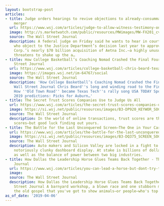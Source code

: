 ```yaml
---
layout: bootstrap-post
articles:
- title: Judge orders hearings to revive objections to already-consummated CVS-Aetna
    merger
  url: https://www.wsj.com/articles/judge-to-allow-witness-testimony-on-cvs-aetna-merger/
  image: http://s.marketwatch.com/public/resources/MWimages/MW-FX201_cvs_ae_ZG_20171027154130.jpg
  source: The Wall Street Journal
  description: A federal judge on Friday said he wants to hear in court from witnesses
    who object to the Justice Department’s decision last year to approve CVS Health
    Corp.’s nearly $70 billion acquisition of Aetna Inc.—a highly unusual move that
    threatens to shake up the a…
- title: How College Basketball’s Coaching Nomad Crashed the Final Four - The Wall
    Street Journal
  url: https://www.wsj.com/articles/college-basketball-chris-beard-texas-tech-final-four-11554552627
  image: https://images.wsj.net/im-64767/social
  source: The Wall Street Journal
  description: 'How College Basketball’s Coaching Nomad Crashed the Final Four The
    Wall Street Journal Chris Beard''s long and winding road to the Final Four ESPN
    How ''Old Town Road'' became Texas Tech''s rally song USA TODAY Sports Final Four
    2019 predictions: Picks for Auburn…'
- title: The Secret Trust Scores Companies Use to Judge Us All
  url: https://www.wsj.com/articles/the-secret-trust-scores-companies-use-to-judge-us-all-11554523206
  image: https://si.wsj.net/public/resources/images/B3-DP920_KEYWOR_SOC_20190404113911.jpg
  source: The Wall Street Journal
  description: In the world of online transactions, trust scores are the new credit
    scores—but good luck finding out yours.
- title: The Battle for the Last Unconquered Screen—The One in Your Car
  url: https://www.wsj.com/articles/the-battle-for-the-last-unconquered-screenthe-one-in-your-car-11554523220
  image: https://si.wsj.net/public/resources/images/B3-DQ375_SCREEN_SOC_20190405183703.jpg
  source: The Wall Street Journal
  description: Auto makers and Silicon Valley are locked in a fight to control the
    notoriously clunky dashboard display. At stake is billions of dollars in revenue
    as well as the balance of power between two big industries.
- title: How Dallas the Leadership Horse Glues Teams Back Together - The Wall Street
    Journal
  url: https://www.wsj.com/articles/you-can-lead-a-horse-but-dont-try-to-boss-it-around-11554523205
  image: 
  source: The Wall Street Journal
  description: How Dallas the Leadership Horse Glues Teams Back Together The Wall
    Street Journal A barnyard workshop, a blown race and one stubborn mutt challenge
    the old gospel that you've got to show animals—or people—who's top dog.
as_of_date: '2019-04-06'
---
```


